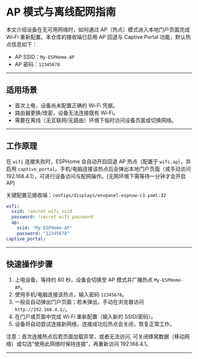 # AP 模式与离线配网指南

本文介绍设备在无可用网络时，如何通过 AP（热点）模式进入本地门户页面完成 Wi‑Fi 重新配置。本仓库的接收端已启用 AP 回退与 Captive Portal 功能，默认热点信息如下：

- AP SSID：`My-ESPHome-AP`
- AP 密码：`12345678`


---

## 适用场景

- 首次上电，设备尚未配置正确的 Wi‑Fi 凭据。
- 路由器更换/改密，设备无法连接既有 Wi‑Fi。
- 需要在离线（无互联网/无路由）环境下临时访问设备页面或切换网络。

---

## 工作原理

在 `wifi` 连接失败时，ESPHome 会自动开启回退 AP 热点（配置于 `wifi.ap`），并启用 `captive_portal`。手机/电脑连接该热点后会弹出本地门户页面（或手动访问 192.168.4.1），可进行设备访问与配网操作。(无网环境下需等待一分钟才会开启AP)

关键配置见接收端：`configs/displays/envpanel-espnow-c3.yaml:32`

```yaml
wifi:
  ssid: !secret wifi_ssid
  password: !secret wifi_password
  ap:
    ssid: "My-ESPHome-AP"
    password: "12345678"
captive_portal:
```

---

## 快速操作步骤

1. 上电设备，等待约 60 秒，设备会切换至 AP 模式并广播热点 `My-ESPHome-AP`。
2. 使用手机/电脑连接该热点，输入密码 `12345678`。
3. 一般会自动弹出门户页面；若未弹出，手动在浏览器访问 `http://192.168.4.1/`。
4. 在门户或页面中完成 Wi‑Fi 重新配置（输入新的 SSID/密码）。
5. 设备将自动尝试连接新网络，连接成功后热点会关闭，恢复正常工作。

注意：首次连接热点后若页面加载异常，或者无法访问, 可关闭蜂窝数据（移动网络）或勾选“使用此网络时保持连接”，再重新访问 192.168.4.1。

---